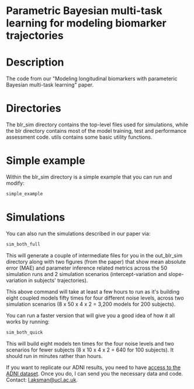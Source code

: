 # Parametric Bayesian multi-task learning for modeling biomarker trajectories

# Description
The code from our "Modeling longitudinal biomarkers with parameteric Bayesian multi-task learning" paper.

# Directories
The blr_sim directory contains the top-level files used for simulations, while the blr directory contains most of the model training, test and performance assessment code. utils contains some basic utility functions.

# Simple example

Within the blr_sim directory is a simple example that you can run and modify:

```bash
simple_example
```


# Simulations

You can also run the simulations described in our paper via:

```bash
sim_both_full
```
This will generate a couple of intermediate files for you in the out_blr_sim directory along with two figures (from the paper) that show mean absolute error (MAE) and parameter inference related metrics across the 50 simulation runs and 2 simulation scenarios (intercept-variation and slope-variation in subjects' trajectories). 

This above command will take at least a few hours to run as it's building eight coupled models fifty times for four different noise levels, across two simulation scenarios (8 x 50 x 4 x 2 = 3,200 models for 200 subjects). 

You can run a faster version that will give you a good idea of how it all works by running:

```bash
sim_both_quick
```

This will build eight models ten times for the four noise levels and two scenarios for fewer subjects (8 x 10 x 4 x 2 = 640 for 100 subjects). It should run in minutes rather than hours. 


If you want to replicate our ADNI results, you need to have [access to the ADNI dataset](http://adni.loni.usc.edu/data-samples/access-data). Once you do, I can send you the necessary data and code. Contact: l.aksman@ucl.ac.uk.
